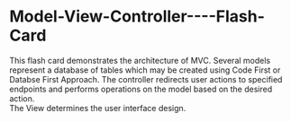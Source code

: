 # Model-View-Controller----Flash-Card
This flash card demonstrates the architecture of MVC. Several models represent a database of tables which may be created using Code First or Databse First Approach.
The controller redirects user actions to specified endpoints and performs operations on the model based on the desired action.  
The View determines the user interface design.
